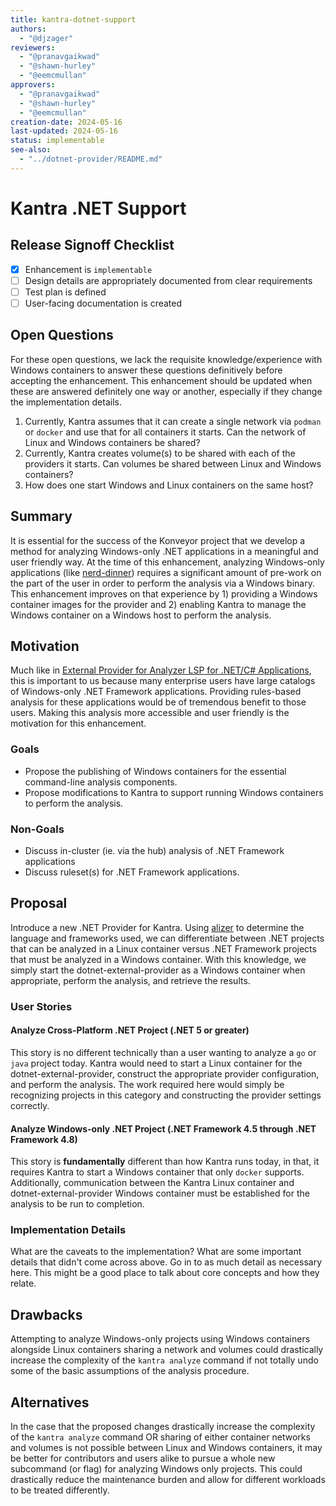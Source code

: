```yaml
---
title: kantra-dotnet-support
authors:
  - "@djzager"
reviewers:
  - "@pranavgaikwad"
  - "@shawn-hurley"
  - "@eemcmullan"
approvers:
  - "@pranavgaikwad"
  - "@shawn-hurley"
  - "@eemcmullan"
creation-date: 2024-05-16
last-updated: 2024-05-16
status: implementable
see-also:
  - "../dotnet-provider/README.md"  
---
```


# Kantra .NET Support

## Release Signoff Checklist

- [x] Enhancement is `implementable`
- [ ] Design details are appropriately documented from clear requirements
- [ ] Test plan is defined
- [ ] User-facing documentation is created

## Open Questions

For these open questions, we lack the requisite knowledge/experience with
Windows containers to answer these questions definitively before accepting the
enhancement. This enhancement should be updated when these are answered
definitely one way or another, especially if they change the implementation
details.

1. Currently, Kantra assumes that it can create a single network via `podman`
   or `docker` and use that for all containers it starts. Can the network of
   Linux and Windows containers be shared?
1. Currently, Kantra creates volume(s) to be shared with each of the providers
   it starts. Can volumes be shared between Linux and Windows containers?
1. How does one start Windows and Linux containers on the same host?

## Summary

It is essential for the success of the Konveyor project that we develop a
method for analyzing Windows-only .NET applications in a meaningful and user
friendly way. At the time of this enhancement, analyzing Windows-only
applications (like
[nerd-dinner](https://github.com/konveyor/analyzer-lsp/tree/ecb5c4a6c7a881a5694d0f655c2070376e9c3d67/external-providers/dotnet-external-provider/examples/nerd-dinner))
requires a significant amount of pre-work on the part of the user in order to
perform the analysis via a Windows binary. This enhancement improves on that
experience by 1) providing a Windows container images for the provider and 2)
enabling Kantra to manage the Windows container on a Windows host to perform
the analysis. 

## Motivation

Much like in [External Provider for Analyzer LSP for .NET/C#
Applications](../dotnet-provider/README.md), this is important to us because
many enterprise users have large catalogs of Windows-only .NET Framework
applications. Providing rules-based analysis for these applications would be of
tremendous benefit to those users. Making this analysis more accessible and
user friendly is the motivation for this enhancement.

### Goals

* Propose the publishing of Windows containers for the essential command-line analysis components.
* Propose modifications to Kantra to support running Windows containers to perform the analysis.

### Non-Goals

* Discuss in-cluster (ie. via the hub) analysis of .NET Framework applications
* Discuss ruleset(s) for .NET Framework applications.

## Proposal

Introduce a new .NET Provider for Kantra. Using
[alizer](https://github.com/devfile/alizer) to determine the language and
frameworks used, we can differentiate between .NET projects that can be
analyzed in a Linux container versus .NET Framework projects that must be
analyzed in a Windows container. With this knowledge, we simply start the
dotnet-external-provider as a Windows container when appropriate, perform the
analysis, and retrieve the results.

### User Stories

#### Analyze Cross-Platform .NET Project (.NET 5 or greater)

This story is no different technically than a user wanting to analyze a `go` or
`java` project today. Kantra would need to start a Linux container for the
dotnet-external-provider, construct the appropriate provider configuration, and
perform the analysis. The work required here would simply be recognizing
projects in this category and constructing the provider settings correctly.

#### Analyze Windows-only .NET Project (.NET Framework 4.5 through .NET Framework 4.8)

This story is **fundamentally** different than how Kantra runs today, in that, it requires Kantra
to start a Windows container that only `docker` supports. Additionally, communication between
the Kantra Linux container and dotnet-external-provider Windows container must be established
for the analysis to be run to completion.

### Implementation Details

What are the caveats to the implementation? What are some important details that
didn't come across above. Go in to as much detail as necessary here. This might
be a good place to talk about core concepts and how they relate.

## Drawbacks

Attempting to analyze Windows-only projects using Windows containers alongside
Linux containers sharing a network and volumes could drastically increase the
complexity of the `kantra analyze` command if not totally undo some of the
basic assumptions of the analysis procedure.

## Alternatives

In the case that the proposed changes drastically increase the complexity of the
`kantra analyze` command OR sharing of either container networks and volumes is not possible
between Linux and Windows containers, it may be better for contributors and users alike
to pursue a whole new subcommand (or flag) for analyzing Windows only projects. This could drastically
reduce the maintenance burden and allow for different workloads to be treated differently.
